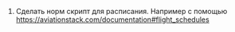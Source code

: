 1. Сделать норм скрипт для расписания. Например с помощью https://aviationstack.com/documentation#flight_schedules

